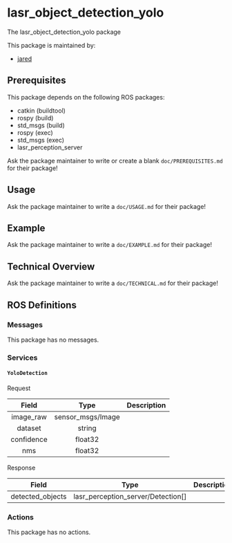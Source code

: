 # lasr_object_detection_yolo

The lasr_object_detection_yolo package

This package is maintained by:
- [jared](mailto:jared@todo.todo)

## Prerequisites

This package depends on the following ROS packages:
- catkin (buildtool)
- rospy (build)
- std_msgs (build)
- rospy (exec)
- std_msgs (exec)
- lasr_perception_server

Ask the package maintainer to write or create a blank `doc/PREREQUISITES.md` for their package!

## Usage

Ask the package maintainer to write a `doc/USAGE.md` for their package!

## Example

Ask the package maintainer to write a `doc/EXAMPLE.md` for their package!

## Technical Overview

Ask the package maintainer to write a `doc/TECHNICAL.md` for their package!

## ROS Definitions

### Messages

This package has no messages.

### Services

#### `YoloDetection`

Request

| Field | Type | Description |
|:-:|:-:|---|
| image_raw | sensor_msgs/Image |  |
| dataset | string |  |
| confidence | float32 |  |
| nms | float32 |  |

Response

| Field | Type | Description |
|:-:|:-:|---|
| detected_objects | lasr_perception_server/Detection[] |  |


### Actions

This package has no actions.
